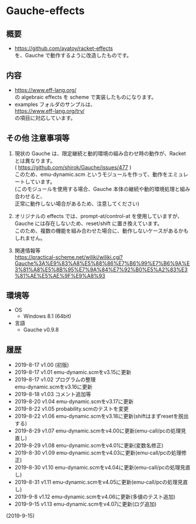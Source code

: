 # Gauche-effects

## 概要
- https://github.com/ayatoy/racket-effects  
  を、Gauche で動作するように改造したものです。


## 内容
- https://www.eff-lang.org/  
  の algebraic effects を scheme で実装したものになります。
- examples フォルダのサンプルは、  
  https://www.eff-lang.org/try/  
  の項目に対応しています。


## その他 注意事項等
1. 現状の Gauche は、限定継続と動的環境の組み合わせ時の動作が、Racket とは異なります。  
   ( https://github.com/shirok/Gauche/issues/477 )  
   このため、emu-dynamic.scm というモジュールを作って、動作をエミュレートしています。  
   (このモジュールを使用する場合、Gauche 本体の継続や動的環境処理と組み合わせると、  
   正常に動作しない場合があるため、注意してください)

2. オリジナルの effects では、prompt-at/control-at を使用していますが、  
   Gauche には存在しないため、reset/shift に置き換えています。  
   このため、複数の機能を組み合わせた場合に、動作しないケースがあるかもしれません。

3. 関連情報等  
   https://practical-scheme.net/wiliki/wiliki.cgi?Gauche%3A%E9%83%A8%E5%88%86%E7%B6%99%E7%B6%9A%E3%81%A8%E5%8B%95%E7%9A%84%E7%92%B0%E5%A2%83%E3%81%AE%E5%AE%9F%E9%A8%93


## 環境等
- OS
  - Windows 8.1 (64bit)
- 言語
  - Gauche v0.9.8

## 履歴
- 2019-8-17  v1.00 (初版)
- 2019-8-17  v1.01 emu-dynamic.scmをv3.15に更新
- 2019-8-17  v1.02 プログラムの整理  
  emu-dynamic.scmをv3.16に更新
- 2019-8-18  v1.03 コメント追加等
- 2019-8-20  v1.04 emu-dynamic.scmをv3.17に更新
- 2019-8-22  v1.05 probability.scmのテストを変更
- 2019-8-22  v1.06 emu-dynamic.scmをv3.18に更新(shiftはまずresetを脱出する)
- 2019-8-29  v1.07 emu-dynamic.scmをv4.00に更新(emu-call/pcの処理見直し)
- 2019-8-29  v1.08 emu-dynamic.scmをv4.01に更新(変数名修正)
- 2019-8-30  v1.09 emu-dynamic.scmをv4.03に更新(emu-call/pcの処理修正)
- 2019-8-30  v1.10 emu-dynamic.scmをv4.04に更新(emu-call/pcの処理見直し)
- 2019-8-31  v1.11 emu-dynamic.scmをv4.05に更新(emu-call/pcの処理見直し)
- 2019-9-8   v1.12 emu-dynamic.scmをv4.06に更新(多値のテスト追加)
- 2019-9-15  v1.13 emu-dynamic.scmをv4.07に更新(ログ追加)


(2019-9-15)
